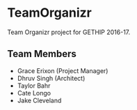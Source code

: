 # TeamOrganizr
Team Organizr project for GETHIP 2016-17.

## Team Members
- Grace Erixon (Project Manager)
- Dhruv Singh (Architect)
- Taylor Bahr
- Cate Longo
- Jake Cleveland
